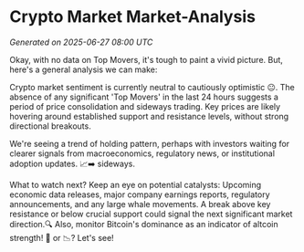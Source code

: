 # Crypto Market Market-Analysis
*Generated on 2025-06-27 08:00 UTC*

Okay, with no data on Top Movers, it's tough to paint a vivid picture. But, here's a general analysis we can make:

Crypto market sentiment is currently neutral to cautiously optimistic 😐. The absence of any significant 'Top Movers' in the last 24 hours suggests a period of price consolidation and sideways trading. Key prices are likely hovering around established support and resistance levels, without strong directional breakouts.

We're seeing a trend of holding pattern, perhaps with investors waiting for clearer signals from macroeconomics, regulatory news, or institutional adoption updates. 📈➡️ sideways.

What to watch next? Keep an eye on potential catalysts: Upcoming economic data releases, major company earnings reports, regulatory announcements, and any large whale movements. A break above key resistance or below crucial support could signal the next significant market direction.🔍 Also, monitor Bitcoin's dominance as an indicator of altcoin strength! 🚀 or 📉? Let's see!
